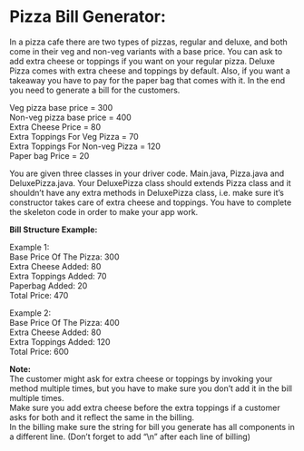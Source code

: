 # Pizza Bill Generator:

In a pizza cafe there are two types of pizzas, regular and deluxe, and both
come in their veg and non-veg variants with a base price. 
You can ask to add extra cheese or toppings if you want on your regular pizza. 
Deluxe Pizza comes with extra cheese and toppings by default.
Also, if you want a takeaway you have to pay for the paper bag that comes with it. 
In the end you need to generate a bill for the customers.

Veg pizza base price = 300\
Non-veg pizza base price = 400\
Extra Cheese Price = 80\
Extra Toppings For Veg Pizza = 70\
Extra Toppings For Non-veg Pizza = 120\
Paper bag Price = 20

You are given three classes in your driver code. 
Main.java, Pizza.java and DeluxePizza.java. Your DeluxePizza class should extends 
Pizza class and it shouldn’t have any extra methods in DeluxePizza class, i.e. make sure
it’s constructor takes care of extra cheese and toppings. 
You have to complete the skeleton code in order to make your app work.

**Bill Structure Example:**

Example 1:\
Base Price Of The Pizza: 300\
Extra Cheese Added: 80\
Extra Toppings Added: 70\
Paperbag Added: 20\
Total Price: 470

Example 2:\
Base Price Of The Pizza: 400\
Extra Cheese Added: 80\
Extra Toppings Added: 120\
Total Price: 600

**Note:**\
The customer might ask for extra cheese or toppings by invoking your method multiple times, 
but you have to make sure you don’t add it in the bill multiple times.\
Make sure you add extra cheese before the extra toppings if a customer asks for both and 
it reflect the same in the billing.\
In the billing make sure the string for bill you generate has all components in a different line. 
(Don’t forget to add “\n” after each line of billing)
